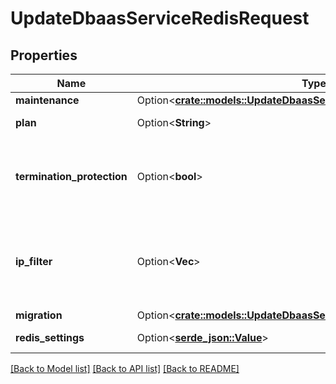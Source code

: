 # UpdateDbaasServiceRedisRequest

## Properties

Name | Type | Description | Notes
------------ | ------------- | ------------- | -------------
**maintenance** | Option<[**crate::models::UpdateDbaasServiceMysqlRequestMaintenance**](update_dbaas_service_mysql_request_maintenance.md)> |  | [optional]
**plan** | Option<**String**> | Subscription plan | [optional]
**termination_protection** | Option<**bool**> | Service is protected against termination and powering off | [optional]
**ip_filter** | Option<**Vec<String>**> | Allow incoming connections from CIDR address block, e.g. '10.20.0.0/16' | [optional]
**migration** | Option<[**crate::models::UpdateDbaasServiceMysqlRequestMigration**](update_dbaas_service_mysql_request_migration.md)> |  | [optional]
**redis_settings** | Option<[**serde_json::Value**](.md)> | Redis.conf settings | [optional]

[[Back to Model list]](../README.md#documentation-for-models) [[Back to API list]](../README.md#documentation-for-api-endpoints) [[Back to README]](../README.md)


